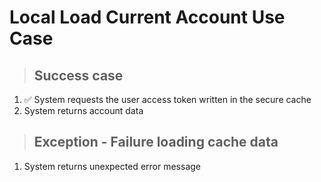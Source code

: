 # Local Load Current Account Use Case

> ## Success case
1. ✅ System requests the user access token written in the secure cache
2. System returns account data

> ## Exception - Failure loading cache data
1. System returns unexpected error message